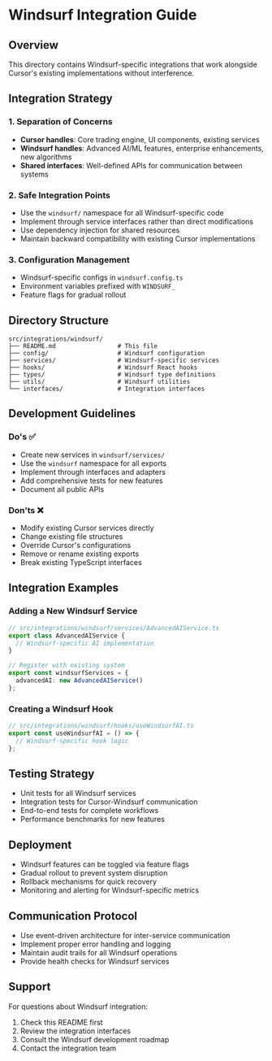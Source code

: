# Windsurf Integration Guide

## Overview
This directory contains Windsurf-specific integrations that work alongside Cursor's existing implementations without interference.

## Integration Strategy

### 1. Separation of Concerns
- **Cursor handles**: Core trading engine, UI components, existing services
- **Windsurf handles**: Advanced AI/ML features, enterprise enhancements, new algorithms
- **Shared interfaces**: Well-defined APIs for communication between systems

### 2. Safe Integration Points
- Use the `windsurf/` namespace for all Windsurf-specific code
- Implement through service interfaces rather than direct modifications
- Use dependency injection for shared resources
- Maintain backward compatibility with existing Cursor implementations

### 3. Configuration Management
- Windsurf-specific configs in `windsurf.config.ts`
- Environment variables prefixed with `WINDSURF_`
- Feature flags for gradual rollout

## Directory Structure
```
src/integrations/windsurf/
├── README.md                 # This file
├── config/                   # Windsurf configuration
├── services/                 # Windsurf-specific services
├── hooks/                    # Windsurf React hooks
├── types/                    # Windsurf type definitions
├── utils/                    # Windsurf utilities
└── interfaces/               # Integration interfaces
```

## Development Guidelines

### Do's ✅
- Create new services in `windsurf/services/`
- Use the `windsurf` namespace for all exports
- Implement through interfaces and adapters
- Add comprehensive tests for new features
- Document all public APIs

### Don'ts ❌
- Modify existing Cursor services directly
- Change existing file structures
- Override Cursor's configurations
- Remove or rename existing exports
- Break existing TypeScript interfaces

## Integration Examples

### Adding a New Windsurf Service
```typescript
// src/integrations/windsurf/services/AdvancedAIService.ts
export class AdvancedAIService {
  // Windsurf-specific AI implementation
}

// Register with existing system
export const windsurfServices = {
  advancedAI: new AdvancedAIService()
};
```

### Creating a Windsurf Hook
```typescript
// src/integrations/windsurf/hooks/useWindsurfAI.ts
export const useWindsurfAI = () => {
  // Windsurf-specific hook logic
};
```

## Testing Strategy
- Unit tests for all Windsurf services
- Integration tests for Cursor-Windsurf communication
- End-to-end tests for complete workflows
- Performance benchmarks for new features

## Deployment
- Windsurf features can be toggled via feature flags
- Gradual rollout to prevent system disruption
- Rollback mechanisms for quick recovery
- Monitoring and alerting for Windsurf-specific metrics

## Communication Protocol
- Use event-driven architecture for inter-service communication
- Implement proper error handling and logging
- Maintain audit trails for all Windsurf operations
- Provide health checks for Windsurf services

## Support
For questions about Windsurf integration:
1. Check this README first
2. Review the integration interfaces
3. Consult the Windsurf development roadmap
4. Contact the integration team
